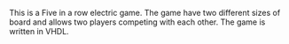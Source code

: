 This is a Five in a row electric game. The game have two different sizes of board and allows two players competing with each other. The game is written in VHDL.